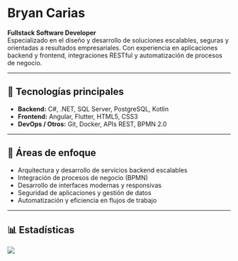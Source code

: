 # Bryan Carias

**Fullstack Software Developer**  
Especializado en el diseño y desarrollo de soluciones escalables, seguras y orientadas a resultados empresariales. Con experiencia en aplicaciones backend y frontend, integraciones RESTful y automatización de procesos de negocio.

---

## 🔧 Tecnologías principales

- **Backend:** C#, .NET, SQL Server, PostgreSQL, Kotlin
- **Frontend:** Angular, Flutter, HTML5, CSS3
- **DevOps / Otros:** Git, Docker, APIs REST, BPMN 2.0

---

## 💼 Áreas de enfoque

- Arquitectura y desarrollo de servicios backend escalables  
- Integración de procesos de negocio (BPMN)  
- Desarrollo de interfaces modernas y responsivas  
- Seguridad de aplicaciones y gestión de datos  
- Automatización y eficiencia en flujos de trabajo

<!-- 
---

## 📫 Contacto

- LinkedIn: [linkedin.com/in/bryancarias](https://linkedin.com/in/tuusuario)  
- Email: [tu.correo@ejemplo.com](mailto:bcarias84@gmail.com) 
- Portafolio: [www.tusitio.dev](https://www.tusitio.dev)
-->
---

## 📊 Estadísticas

<a href="https://github.com/bryancarias">
  <img align="center" src="https://github-readme-stats.vercel.app/api?username=bryancarias&show_icons=true&hide_title=true&hide=prs&include_all_commits=true&count_private=true" />
</a>
